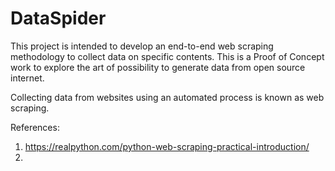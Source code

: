 # DataSpider
This project is intended to develop an end-to-end web scraping methodology to collect data on specific contents. This is a Proof of Concept work to explore the art of possibility to generate data from open source internet.


Collecting data from websites using an automated process is known as web scraping.




References:
1. https://realpython.com/python-web-scraping-practical-introduction/ 
2. 
